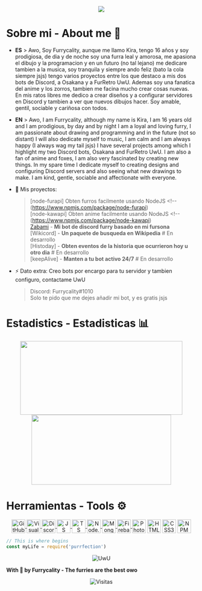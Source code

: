 <p align="center">
<a href="https://furrycality.pw" title="My fluff web (Spanish)">
    <img src="https://raw.githubusercontent.com/Furrycality/Furrycality/main/img/FurrycalityFacebookBanner%20(1).png?raw=true">
    </a>
</p>

# Sobre mi - About me 🦊
- **ES** > Awo, Soy Furrycality, aunque me llamo Kira, tengo 16 años y soy prodigiosa, de dia y de noche soy una furra leal y amorosa, me apasiona el dibujo y la programacion y en un futuro (no tal lejano) me dedicare tambien a la musica, soy tranquila y siempre ando feliz (bato la cola siempre jsjs) tengo varios proyectos entre los que destaco a mis dos bots de Discord, a Osakana y a FurRetro UwU. Ademas soy una  fanatica del  anime y los zorros, tambien me facina mucho crear cosas nuevas.
En mis ratos libres me dedico a crear diseños y a configurar servidores en Discord y tambien a ver que nuevos dibujos hacer. Soy amable, gentil, sociable y cariñosa con todos.

- **EN** > Awo, I am Furrycality, although my name is Kira, I am 16 years old and I am prodigious, by day and by night I am a loyal and loving furry, I am passionate about drawing and programming and in the future (not so distant) I will also dedicate myself to music, I am calm and I am always happy (I always wag my tail jsjs) I have several projects among which I highlight my two Discord bots, Osakana and FurRetro UwU. I am also a fan of anime and foxes, I am also very fascinated by creating new things.
In my spare time I dedicate myself to creating designs and configuring Discord servers and also seeing what new drawings to make. I am kind, gentle, sociable and affectionate with everyone.

- 📣 Mis proyectos: 
   > [node-furapi] Obten furros facilmente usando NodeJS <!-- (https://www.npmjs.com/package/node-furapi) <br />
   > [node-kawapi] Obten anime facilmente usando NodeJS <!-- (https://www.npmjs.com/package/node-kawapi) <br />
   > [Zabami](https://github.com/KitsuneCode/Osakana) - **Mi bot de discord furry basado en mi fursona** <br />
   > [Wikicord] - **Un paquete de busqueda en Wikipedia** # En desarrollo <br />
   > [Histoday] - **Obten eventos de la historia que ocurrieron hoy u otro dia** # En desarrollo <br />
   > [keepAlive] - **Manten a tu bot activo 24/7** # En desarrollo

- ⚡ Dato extra: Creo bots por encargo para tu servidor y tambien configuro, contactame UwU
    > Discord: Furrycality#1010 <br />
    > Solo te pido que me dejes añadir mi bot, y es gratis jsjs


# Estadistics - Estadisticas 📊
<p align="center">
    <a style="text-decoration: none;" href="https://furrycaliity.pw">
        <img width=430 height=195 align="center" src="https://github-readme-stats.vercel.app/api?username=Furrycality&theme=kacho_ga&show_icons=true&bg_color=0D1117&hide_border=true&locale=es&custom_title=Mis%20estadisticas%20UwU" />
    </a>
    <a href="https://furycaliity.pw">
        <img width=370 height=185 align="center" src="https://github-readme-stats.vercel.app/api/top-langs/?username=Furrycality&theme=kacho_ga&layout=compact&bg_color=0D1117&hide_border=true&custom_title=Mis%20lenguajes%20UwU" />
    </a>
</p>

# Herramientas - Tools ⚙
<p align="center">
    <a href="https://github.com">
    <img align="center" alt="GitHub" width="36px" src="https://cdn-icons-png.flaticon.com/512/25/25231.png" />
        <a/>
    <a href="https://code.visualstudio.com">
    <img align="center" alt="Visual Studio Code" width="36px" src="https://i.imgur.com/LwSdAlE.png" />
        <a/>
    <a href="https://discord.js.org">
    <img align="center" alt="Discord.js" width="36px" src="https://i.imgur.com/SI1DZf3.png" />
        <a/>
    <a href="https://www.javascript.com">    
    <img align="center" alt="JS" width="36px" src="https://i.imgur.com/3u1wzwE.png" />
        <a/>
    <a href="https://www.typescriptlang.org">
    <img align="center" alt="TS" width="36px" src="https://i.imgur.com/vSgFULR.png" />
        <a/>
    <a href="https://nodejs.org">    
    <img align="center" alt="Node.js" width="36px" src="https://cdn.iconscout.com/icon/free/png-512/node-js-1-1174935.png" /> 
        <a/>
    <a href="https://www.mongodb.com">    
    <img align="center" alt="MongoDB" width="36px" src="https://lesliezarate.github.io/Portafolio/static/iconos/mongo.png" />
        <a/>
    <a href="https://firebase.google.com">    
    <img align="center" alt="Firebase" width="36px" src="https://i.imgur.com/1RVXvxS.png" /> 
        <a/>
    <img align="center" alt="Photoshop" width="36px" src="https://upload.wikimedia.org/wikipedia/commons/thumb/a/af/Adobe_Photoshop_CC_icon.svg/2101px-Adobe_Photoshop_CC_icon.svg.png" />
    <img align="center" alt="HTML5" width="36px" src="https://cdn-icons-png.flaticon.com/512/226/226269.png" />
    <img align="center" alt="CSS3" width="36px" src="https://raw.githubusercontent.com/KitsuneCode/KitsuneCode/main/img/pngwing.com.png" />
          <a href="https://www.npmjs.com">    
    <img align="center" alt="NPM" width="36px" src="https://seekicon.com/free-icon-download/npm_5.svg" /> <br />
        <a/>
</p>
        
```js
// This is where begins
const myLife = require('purrfection')
```
        
<p align='center'>
  <img src="https://emoji.gg/assets/emoji/6375_dancing_neko.gif" alt="UwU"/>
</p>

**With 🧡 by Furrycality - The furries are the best owo**

<p align='center'>
  <img src="https://visitor-badge.glitch.me/badge?page_id=Furrycality" alt="Visitas"/>
</p>
        
<!--
**KitsuneCode/KitsuneCode** is a ✨ _special_ ✨ repository because its `README.md` (this file) appears on your GitHub profile.

Here are some ideas to get you started:

- 🔭 I’m currently working on ...
- 🌱 I’m currently learning ...
- 👯 I’m looking to collaborate on ...
- 🤔 I’m looking for help with ...
- 💬 Ask me about ...
- 📫 How to reach me: ...
- 😄 Pronouns: ...
- ⚡ Fun fact: ...
-->
